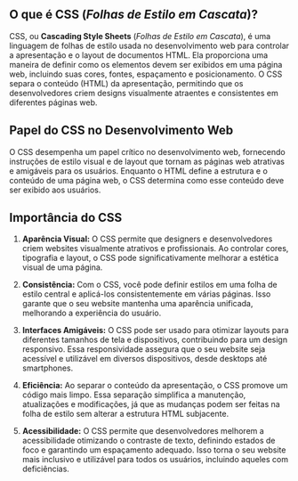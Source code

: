 ## O que é CSS (*Folhas de Estilo em Cascata*)?

CSS, ou **Cascading Style Sheets** (*Folhas de Estilo em Cascata*), é uma linguagem de folhas de estilo usada no desenvolvimento web para controlar a apresentação e o layout de documentos HTML. Ela proporciona uma maneira de definir como os elementos devem ser exibidos em uma página web, incluindo suas cores, fontes, espaçamento e posicionamento. O CSS separa o conteúdo (HTML) da apresentação, permitindo que os desenvolvedores criem designs visualmente atraentes e consistentes em diferentes páginas web.

## Papel do CSS no Desenvolvimento Web

O CSS desempenha um papel crítico no desenvolvimento web, fornecendo instruções de estilo visual e de layout que tornam as páginas web atrativas e amigáveis para os usuários. Enquanto o HTML define a estrutura e o conteúdo de uma página web, o CSS determina como esse conteúdo deve ser exibido aos usuários.

## Importância do CSS

1. **Aparência Visual:** O CSS permite que designers e desenvolvedores criem websites visualmente atrativos e profissionais. Ao controlar cores, tipografia e layout, o CSS pode significativamente melhorar a estética visual de uma página.

2. **Consistência:** Com o CSS, você pode definir estilos em uma folha de estilo central e aplicá-los consistentemente em várias páginas. Isso garante que o seu website mantenha uma aparência unificada, melhorando a experiência do usuário.

3. **Interfaces Amigáveis:** O CSS pode ser usado para otimizar layouts para diferentes tamanhos de tela e dispositivos, contribuindo para um design responsivo. Essa responsividade assegura que o seu website seja acessível e utilizável em diversos dispositivos, desde desktops até smartphones.

4. **Eficiência:** Ao separar o conteúdo da apresentação, o CSS promove um código mais limpo. Essa separação simplifica a manutenção, atualizações e modificações, já que as mudanças podem ser feitas na folha de estilo sem alterar a estrutura HTML subjacente.

5. **Acessibilidade:** O CSS permite que desenvolvedores melhorem a acessibilidade otimizando o contraste de texto, definindo estados de foco e garantindo um espaçamento adequado. Isso torna o seu website mais inclusivo e utilizável para todos os usuários, incluindo aqueles com deficiências.



